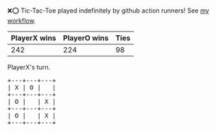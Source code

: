 :x::o: Tic-Tac-Toe played indefinitely by github action runners! See [my workflow](.github/workflows/play.yaml).

|PlayerX wins|PlayerO wins|Ties|
|-|-|-|
|242|224|98|

PlayerX's turn.

<pre>
+---+---+---+
| X | O |   |
+---+---+---+
| O |   | X |
+---+---+---+
| O |   | X |
+---+---+---+
</pre>
